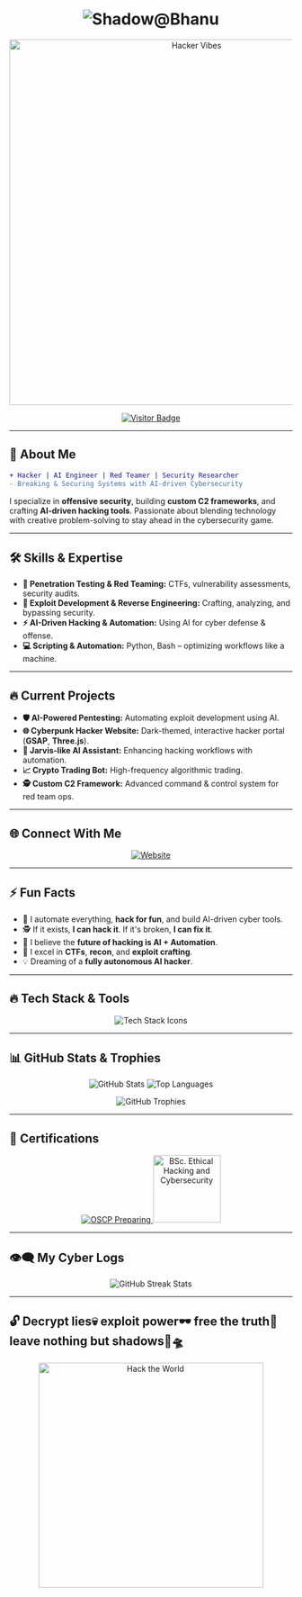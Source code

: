 <!-- 🚀 Shadow@Bhanu 😈 -->

<h1 align="center">
  <img src="https://readme-typing-svg.herokuapp.com?font=Orbitron&size=38&duration=5000&color=00FF00&center=true&vCenter=true&width=750&height=65&lines=%E2%9A%A1+Shadow@Bhanu+%E2%9A%A1;Ethical+Hacking+with+AI+%E2%9A%A1;Exploiting+and+Securing+the+Future!" alt="Shadow@Bhanu">
</h1>

<p align="center">
  <img src="https://media.giphy.com/media/RbDKaczqWovIugyJmW/giphy.gif" width="650" alt="Hacker Vibes">
</p>

<p align="center">
  <a href="https://github.com/BhanuGuragain0">
    <img src="https://visitor-badge.glitch.me/badge?page_id=BhanuGuragain0" alt="Visitor Badge"/>
  </a>
</p>

---

## 🦇 About Me

```diff
+ Hacker | AI Engineer | Red Teamer | Security Researcher
- Breaking & Securing Systems with AI-driven Cybersecurity
```

I specialize in **offensive security**, building **custom C2 frameworks**, and crafting **AI-driven hacking tools**. Passionate about blending technology with creative problem-solving to stay ahead in the cybersecurity game.

---

## 🛠️ Skills & Expertise

- **🔺 Penetration Testing & Red Teaming:** CTFs, vulnerability assessments, security audits.
- **🔹 Exploit Development & Reverse Engineering:** Crafting, analyzing, and bypassing security.
- **⚡ AI-Driven Hacking & Automation:** Using AI for cyber defense & offense.
- **💻 Scripting & Automation:** Python, Bash – optimizing workflows like a machine.

---

## 🔥 Current Projects

- **🛡️ AI-Powered Pentesting:** Automating exploit development using AI.
- **🌐 Cyberpunk Hacker Website:** Dark-themed, interactive hacker portal (**GSAP**, **Three.js**).
- **🧠 Jarvis-like AI Assistant:** Enhancing hacking workflows with automation.
- **📈 Crypto Trading Bot:** High-frequency algorithmic trading.
- **🕵️ Custom C2 Framework:** Advanced command & control system for red team ops.

---

## 🌐 Connect With Me

<p align="center">
  <a href="https://bhanuguragain.com.np">
    <img src="https://img.shields.io/badge/Website-0A66C2?style=for-the-badge&logo=Google-Chrome&logoColor=white" alt="Website">
  </a>
</p>

---

## ⚡ Fun Facts

- 🚀 I automate everything, **hack for fun**, and build AI-driven cyber tools.
- 🕵️ If it exists, **I can hack it**. If it's broken, **I can fix it**.
- 🧠 I believe the **future of hacking is AI + Automation**.
- 🎯 I excel in **CTFs**, **recon**, and **exploit crafting**.
- 💡 Dreaming of a **fully autonomous AI hacker**.

---

## 🔥 Tech Stack & Tools

<p align="center">
  <img src="https://skillicons.dev/icons?i=python,bash,kali,postgresql,mysql,html,css,js,php" alt="Tech Stack Icons">
</p>

---

## 📊 GitHub Stats & Trophies

<p align="center">
  <img src="https://github-readme-stats.vercel.app/api?username=BhanuGuragain0&show_icons=true&theme=radical&hide_border=true&include_all_commits=true" alt="GitHub Stats">
  <img src="https://github-readme-stats.vercel.app/api/top-langs/?username=BhanuGuragain0&layout=compact&theme=radical&hide_border=true" alt="Top Languages">
</p>

<p align="center">
  <img src="https://github-profile-trophy.vercel.app/?username=BhanuGuragain0&theme=radical&no-bg=true&no-frame=true" alt="GitHub Trophies">
</p>

---

## 📜 Certifications

<p align="center">
  <a href="https://www.credly.com/badges/your-badge-id">
    <img src="https://img.shields.io/badge/OSCP-FFD43B?style=for-the-badge&logo=linux&logoColor=black" alt="OSCP Preparing">
  </a>
  <a href="https://your-certification-link.com">
    <img src="https://upload.wikimedia.org/wikipedia/commons/3/3f/EC-Council_Certified_Ethical_Hacker_logo.png" width="120" alt="BSc. Ethical Hacking and Cybersecurity">
  </a>
</p>

---

## 👁️‍🗨️ My Cyber Logs

<p align="center">
  <img src="https://github-readme-streak-stats.herokuapp.com/?user=BhanuGuragain0&theme=matrix&hide_border=true&border_radius=15" alt="GitHub Streak Stats">
</p>

---

## 🔓 Decrypt lies💀 exploit power🕶️ free the truth🥱 leave nothing but shadows🤘🛸

<p align="center">
  <img src="https://media.giphy.com/media/xT9IgzoKnwFNmISR8I/giphy.gif" width="400" alt="Hack the World">
</p>
